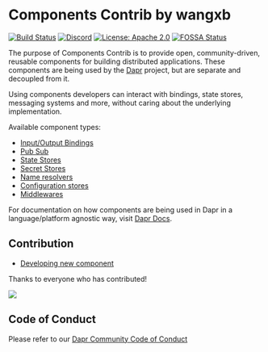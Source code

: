 # Components Contrib by wangxb

[![Build Status](https://github.com/dapr/components-contrib/workflows/components-contrib/badge.svg?event=push&branch=master)](https://github.com/dapr/components-contrib/actions?workflow=components-contrib)
[![Discord](https://img.shields.io/discord/778680217417809931)](https://discord.com/channels/778680217417809931/781589820128493598)
[![License: Apache 2.0](https://img.shields.io/badge/License-Apache_2.0-blue.svg)](https://github.com/dapr/components-contrib/blob/master/LICENSE)
[![FOSSA Status](https://app.fossa.com/api/projects/custom%2B162%2Fgithub.com%2Fdapr%2Fcomponents-contrib.svg?type=shield)](https://app.fossa.com/projects/custom%2B162%2Fgithub.com%2Fdapr%2Fcomponents-contrib?ref=badge_shield)

The purpose of Components Contrib is to provide open, community-driven, reusable components for building distributed applications.
These components are being used by the [Dapr](https://github.com/dapr/dapr) project, but are separate and decoupled from it.

Using components developers can interact with bindings, state stores, messaging systems and more, without caring about the underlying implementation.

Available component types:

* [Input/Output Bindings](bindings/README.md)
* [Pub Sub](pubsub/README.md)
* [State Stores](state/README.md)
* [Secret Stores](secretstores/README.md)
* [Name resolvers](nameresolution/README.md)
* [Configuration stores](configuration/README.md)
* [Middlewares](middleware/README.md)

For documentation on how components are being used in Dapr in a language/platform agnostic way, visit [Dapr Docs](https://docs.dapr.io).

## Contribution

* [Developing new component](docs/developing-component.md)

Thanks to everyone who has contributed!

<a href="https://github.com/dapr/components-contrib/graphs/contributors">
  <img src="https://contributors-img.web.app/image?repo=dapr/components-contrib" />
</a>


## Code of Conduct

Please refer to our [Dapr Community Code of Conduct](https://github.com/dapr/community/blob/master/CODE-OF-CONDUCT.md)
